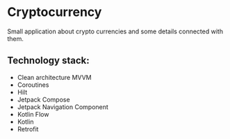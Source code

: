 # Cryptocurrency
Small application about crypto currencies and some details connected with them.

## Technology stack:
- Clean architecture MVVM
- Coroutines
- Hilt
- Jetpack Compose
- Jetpack Navigation Component
- Kotlin Flow
- Kotlin
- Retrofit
